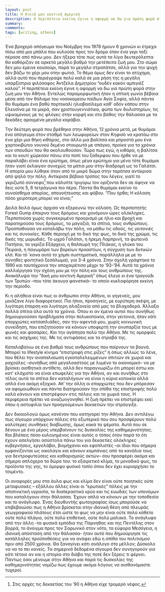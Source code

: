 ```yaml
---
layout: post
title: Η δικιά μου κοντινή Αμερική
description: Η περιπέτεια εκείνη έγινε η αφορμή να δω για πρώτη φορά στην ζωή μου την Αθήνα. Εντελώς παραμορφωτική ήταν η οπτική γωνία βέβαια μέσα από τον θάλαμο του νοσοκομείου παίδων Αγία Σοφία, αλλά πάντα θα θυμάμαι ένα βαθύ πορτοκαλί ηλιοβασίλεμα καθ’ οδόν κάπου στην Ελευσίνα με τα μικρά, σαν χριστουγεννιάτικα, φώτα των διυλιστηρίων, τις υψικαμίνους με τις φλόγες στην κορφή και στο βάθος την θάλασσα με τα δεκάδες αραγμένα μεγάλα καράβια.
summary: 
comments: 
tags: [writing, athens]
---
```


Ένα βροχερό απόγευμα του Νοέμβρη του 1978 ήμουν 6 χρονών κι έτρεχα πίσω από μια μπάλα που κυλούσε προς τον δρόμο όταν ένα γκρι ταξί πέρασε από πάνω μου. Δεν ήξερα τότε πως αυτά τα λίγα δευτερόλεπτα θα καθόριζαν σε αρκετά μεγάλο βαθμό την μετέπειτα ζωή μου. Στο σώμα δεν μου έμεινε κουσούρι, παρά το μεγάλο στραπάτσο, αλλά για την ψυχή δεν βάζω το χέρι μου στην φωτιά. Το θέμα όμως δεν είναι το ατύχημα, αλλά αυτό που περιέγραψε πολύ καλά σε μια ρήση της η μεγάλη υπαρξίστρια φιλόσοφος Άντζελα Δημητρίου “ουδέν κακόν αμπιγιέζ καλού”. Η περιπέτεια εκείνη έγινε η αφορμή να δω για πρώτη φορά στην ζωή μου την Αθήνα. Εντελώς παραμορφωτική ήταν η οπτική γωνία βέβαια μέσα από τον θάλαμο του νοσοκομείου παίδων Αγία Σοφία, αλλά πάντα θα θυμάμαι ένα βαθύ πορτοκαλί ηλιοβασίλεμα καθ’ οδόν κάπου στην Ελευσίνα με τα μικρά, σαν χριστουγεννιάτικα, φώτα των διυλιστηρίων, τις υψικαμίνους με τις φλόγες στην κορφή και στο βάθος την θάλασσα με τα δεκάδες αραγμένα μεγάλα καράβια.

Την δεύτερη φορά που βρέθηκα στην Αθήνα, 12 χρόνια μετά, με θυμάμαι ένα απόγευμα στον σταθμό των λεωφορείων στον Κηφισό να κρατάω στο ένα χέρι μια θήκη κιθάρας, στο άλλο μια βαλίτσα και μπροστά μου ένα χαρτοκιβώτιο νουνού δεμένο σταυρωτά με σπάγκο, προίκα για τα χρόνια των σπουδών που θα ακολουθούσαν. Τώρα πως εγώ, η κιθάρα, η βαλίτσα και το κουτί χώρεσαν πάνω στο παπί του ξάδερφου που ήρθε να με παραλάβει είναι ένα ερώτημα, όπως μέγα ερώτημα για μένα τότε θυμάμαι ήταν γιατί έκλαιγαν συνεχώς τα μάτια μου στην διαδρομή ως το Γαλάτσι. Η απορία μου λύθηκε όταν από το μικρό δώμα στην ταράτσα αντίκρισα από ψηλά την πόλη. Αντίκρισα βέβαια τρόπος του λέγειν, γιατί το γκριζωπό σύννεφο[^1] που κάλυπτε τριγύρω τον ορίζοντα δεν σε άφηνε να δεις ούτε 5, 6 τετράγωνα πιο πέρα. Πάντα θα θυμάμαι εκείνο το συναίσθημα απορίας, απογοήτευσης και φόβου. “Που ήρθα; Η κόλαση πόσο χειρότερη μπορεί να είναι;”

Δειλά δειλά όμως άρχισα να εξερευνώ την κόλαση. Ως περιπατητής Forest Gump έπαιρνα τους δρόμους και χανόμουν ώρες ολόκληρες. Περπατούσα χωρίς συγκεκριμένο προορισμό με ήλιο και βροχή και παρατηρούσα τους δρόμους, τα μαγαζιά, τα σπίτια, τους ανθρώπους. Προσπαθούσα να καταλάβω την πόλη, να μάθω τις οδούς, τις γειτονιές και τις συνοικίες. Κάθε περιοχή με το δικό της φως, το δικό της χρώμα, τις δικές της μυρωδιές. Το ωχρό Γαλάτσι, η ήρεμη Λαμπρινή, τα φωτεινά Πατήσια, τα γκρίζα Εξάρχεια, η θαλπωρή της Πλάκας, η γλύκα του Πειραιά, η παγωμάρα των βορείων προαστίων, η σύγχυση των δυτικών κλπ. Και τό ’κανα αυτό το χόμπι συστηματικά, παράλληλα με με το σύνηθες φοιτητικό ξεσάλωμα), για 3-4 χρόνια. Στην σχολή γράφτηκα το 1990 και ταυτόχρονα την αποχαιρέτισα μέχρι το ’93-’94. Αυτά τα χρόνια καλλιέργησα την σχέση μου με την πόλη και τους ανθρώπους της. Ανακάλυψα την “δική μου κοντινή Αμερική” όπως έλεγε κι ένα τραγούδι των Τρυπών –που τότε άκουγα φανατικά– το οποίο κυκλοφόρησε εκείνη την περίοδο.

Κι η αλήθεια είναι πως οι άνθρωποι στην Αθήνα, οι γηγενείς, μου μοιάζανε λίγο διαφορετικοί. Πιο ήπιοι, προσηνείς, με ευρύτερη σκέψη, με λιγότερη έπαρση και λιγότερη αλαζονεία από μας τα βλαχαδερά. Άλλαξα πολλά σπίτια όλα αυτά τα χρόνια. Όπου κι αν έμενα αυτοί που συνήθως δημιουργούσαν προβλήματα στην πολυκατοικία, στην γειτονιά, ήταν κάτι επαρχιώτες κατσαπλιάδες, σαν την αφεντιά μου, χωρίς κοινωνική συνείδηση, που επιζητούσαν να κάνουν υποφερτή την ανυπαρξία τους με φωνές και φασαρίες. Και την αγάπησα πολύ την Αθήνα. Με τις ομορφιές και τις ασχήμιες της. Με τις αντιφάσεις και τα στραβά της.

Καταλαβαίνω σε ένα βαθμό τους ανθρώπους που παίρνουν τα βουνά. Μπορεί το lifestyle κίνημα “επιστροφή στις ρίζες” ή όπως αλλιώς το λένε, που θέλει την αναπαλαίωση εγκαταλελειμμένων σπιτιών σε χωριά και ραχούλες –συνήθως από μεγαλοαστούς με λυμένο το οικονομικό– να με βρίσκει αισθητικά αντίθετο, αλλά δεν παραγνωρίζω ότι μπορεί έστω και κατ’ ελάχιστο να είναι επωφελές για την Αθήνα, αν και συνήθως στο τέλος αυτά τα σπίτια δεν καταλήγουν να είναι η κύρια κατοικία αλλά απλά ένα ακόμη εξοχικό. Απ’ την άλλη οι επαρχιώτες που δεν μπόρεσαν να αφομοιωθούν και πάντα διατηρούσαν την σπίθα της επιστροφής πολύ καλά κάνουν και επιστρέφουν στις πόλεις και τα χωριά τους. Η περιφέρεια πρέπει να αναζωογονηθεί. Η ζωή πρέπει να επιστρέψει εκεί όπου η αστυφιλία των προηγούμενων δεκαετιών την στράγγιξε.

Δεν δικαιολογώ όμως κανέναν που κατηγορεί την Αθήνα. Δεν αντιλέγω πως σίγουρα υπάρχουν πόλεις στο εξωτερικό που σου προσφέρουν πολύ καλύτερες συνθήκες διαβίωσης, όμως κακά τα ψέματα. Αυτά που σε δένουν με ένα μέρος υπερβαίνουν τις δυσκολίες της καθημερινότητας. Και βλέπεις πόσο ευλογημένος είναι αυτός ο τόπος όταν παρά το ότι έχουν ασελγήσει ασύστολα πάνω του για δεκαετίες ολόκληρες κυβερνήσεις, εργολάβοι, βιομήχανοι και εφοπλιστές –οι ίδιοι που σήμερα εμφανίζονται ως οικολόγοι και κάνουν καμπάνιες από τα κανάλια τους για δεντροφυτεύσεις και καθαρισμούς ακτών– σου προσφέρει ακόμα και σήμερα απλόχερα τα δώρα του: το εξαιρετικό κλίμα, το μοναδικό φως, τα προϊόντα της γης, το όμορφο φυσικό τοπίο όπου δεν έχει κυριαρχήσει το τσιμέντο.

Οι αναφορές μου στα άυλα φως και κλίμα δεν είναι ούτε ποιητικές ούτε μεταφυσικές – εξάλλου άλλες είναι οι “ερωτικές” πόλεις με την αποπνικτική υγρασία, το διαπεραστικό κρύο και τις ευωδιές των υπονόμων που καταλήγουν στην θάλασσα. Έχουν απλά να κάνουν με την τοποθεσία και το ανάγλυφο. Ένας διευθυντής φωτογραφίας ίσως μπορούσε να επιβεβαιώσει πως η Αθήνα βρίσκεται στην ιδανική θέση από πλευράς γεωγραφικού πλάτους έτσι ώστε το φως να μην είναι ούτε πολύ κάθετο ούτε πολύ πλάγιο, ούτε πολύ επιθετικό, ούτε πολύ μαλακό. Το ανάγλυφο από την άλλη -τα φυσικά εμπόδια της Πάρνηθας και της Πεντέλης στον βορρά, το άνοιγμα προς τον Σαρωνικό στον νότο, τα εύφορα Μεσόγεια, η ιδανική απόσταση από την θάλασσα- ήταν αυτό που δημιούργησε τις κατάλληλες προϋποθέσεις για να ανάψει εδώ η σπίθα του πολιτισμού πριν από 2500 χρόνια. Θα ξαναγίνει κάτι ανάλογο στο μέλλον; Δύσκολο να να το πει κανείς. Τα σημερινά δεδομένα σίγουρα δεν συνηγορούν για κάτι τέτοιο αν και η ιστορία στο διάβα της ποτέ δεν ξέρεις τι φέρνει. Πάντως όσοι μένουμε στην Αθήνα και παρά τις δυσκολίες της καθημερινότητας νομίζω πως έχουμε ακόμα λόγους να αισθανόμαστε τυχεροί.

[^1]: Στις αρχές τις δεκαετίας του ’90 η Αθήνα είχε τρομερό νέφος.
